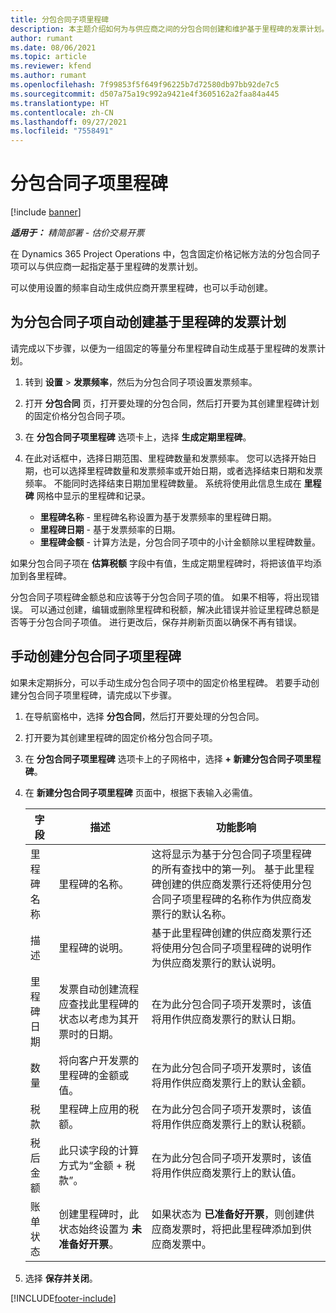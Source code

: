 ```yaml
---
title: 分包合同子项里程碑
description: 本主题介绍如何为与供应商之间的分包合同创建和维护基于里程碑的发票计划。
author: rumant
ms.date: 08/06/2021
ms.topic: article
ms.reviewer: kfend
ms.author: rumant
ms.openlocfilehash: 7f99853f5f649f96225b7d72580db97bb92de7c5
ms.sourcegitcommit: d507a75a19c992a9421e4f3605162a2faa84a445
ms.translationtype: HT
ms.contentlocale: zh-CN
ms.lasthandoff: 09/27/2021
ms.locfileid: "7558491"
---
```

# <a name="subcontract-line-milestones"></a>分包合同子项里程碑

[!include [banner](../../includes/dataverse-preview.md)]

_**适用于：** 精简部署 - 估价交易开票_

在 Dynamics 365 Project Operations 中，包含固定价格记帐方法的分包合同子项可以与供应商一起指定基于里程碑的发票计划。

可以使用设置的频率自动生成供应商开票里程碑，也可以手动创建。

## <a name="automatically-create-a-milestone-based-invoice-schedule-for-a-subcontract-line"></a>为分包合同子项自动创建基于里程碑的发票计划

请完成以下步骤，以便为一组固定的等量分布里程碑自动生成基于里程碑的发票计划。

1. 转到 **设置** > **发票频率**，然后为分包合同子项设置发票频率。
2. 打开 **分包合同** 页，打开要处理的分包合同，然后打开要为其创建里程碑计划的固定价格分包合同子项。
3. 在 **分包合同子项里程碑** 选项卡上，选择 **生成定期里程碑**。
4. 在此对话框中，选择日期范围、里程碑数量和发票频率。 您可以选择开始日期，也可以选择里程碑数量和发票频率或开始日期，或者选择结束日期和发票频率。 不能同时选择结束日期加里程碑数量。
系统将使用此信息生成在 **里程碑** 网格中显示的里程碑和记录。

   - **里程碑名称** - 里程碑名称设置为基于发票频率的里程碑日期。
   - **里程碑日期** - 基于发票频率的日期。
   - **里程碑金额** - 计算方法是，分包合同子项中的小计金额除以里程碑数量。

如果分包合同子项在 **估算税额** 字段中有值，生成定期里程碑时，将把该值平均添加到各里程碑。

分包合同子项程碑金额总和应该等于分包合同子项的值。 如果不相等，将出现错误。 可以通过创建，编辑或删除里程碑和税额，解决此错误并验证里程碑总额是否等于分包合同子项值。 进行更改后，保存并刷新页面以确保不再有错误。

## <a name="manually-create-subcontract-line-milestones"></a>手动创建分包合同子项里程碑

如果未定期拆分，可以手动生成分包合同子项中的固定价格里程碑。 若要手动创建分包合同子项里程碑，请完成以下步骤。

1. 在导航窗格中，选择 **分包合同**，然后打开要处理的分包合同。
2. 打开要为其创建里程碑的固定价格分包合同子项。
3. 在 **分包合同子项里程碑** 选项卡上的子网格中，选择 **+ 新建分包合同子项里程碑**。
4. 在 **新建分包合同子项里程碑** 页面中，根据下表输入必需值。

    | 字段 | 描述 |功能影响|
    | --- | --- |----------------------|
    | 里程碑名称 | 里程碑的名称。 |这将显示为基于分包合同子项里程碑的所有查找中的第一列。 基于此里程碑创建的供应商发票行还将使用分包合同子项里程碑的名称作为供应商发票行的默认名称。|
    | 描述 | 里程碑的说明。 |基于此里程碑创建的供应商发票行还将使用分包合同子项里程碑的说明作为供应商发票行的默认说明。|
    | 里程碑日期 | 发票自动创建流程应查找此里程碑的状态以考虑为其开票时的日期。| 在为此分包合同子项开发票时，该值将用作供应商发票行的默认日期。 |
    | 数量 | 将向客户开发票的里程碑的金额或值。 |在为此分包合同子项开发票时，该值将用作供应商发票行上的默认金额。 |
    | 税款 | 里程碑上应用的税额。| 在为此分包合同子项开发票时，该值将用作供应商发票行上的默认税额。 |
    | 税后金额 | 此只读字段的计算方式为“金额 + 税款”。|在为此分包合同子项开发票时，该值将用作供应商发票行上的默认值。 |
    | 账单状态 | 创建里程碑时，此状态始终设置为 **未准备好开票**。|  如果状态为 **已准备好开票**，则创建供应商发票时，将把此里程碑添加到供应商发票中。 |

5. 选择 **保存并关闭**。


[!INCLUDE[footer-include](../../includes/footer-banner.md)]
